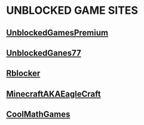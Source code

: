 # UNBLOCKED GAME SITES

## [UnblockedGamesPremium](https://sites.google.com/view/games-unblockedd/)

## [UnblockedGanes77](https://sites.google.com/site/funblocked77/)

## [Rblocker](https://www.globalcentauri.tech/historysites)

## [MinecraftAKAEagleCraft](https://ltooelst.github.io/eaglercraftnoDMCA/index2.html)

## [CoolMathGames](https://www.coolmathgames.com)
